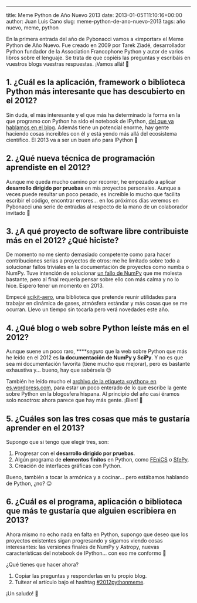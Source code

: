 ---
title: Meme Python de Año Nuevo 2013
date: 2013-01-05T11:10:16+00:00
author: Juan Luis Cano
slug: meme-python-de-ano-nuevo-2013
tags: año nuevo, meme, python

En la primera entrada del año de Pybonacci vamos a «importar» el Meme Python de Año Nuevo. Fue creado en 2009 por Tarek Ziadé, desarrollador Python fundador de la Association Francophone Python y autor de varios libros sobre el lenguaje. Se trata de que copiéis las preguntas y escribáis en vuestros blogs vuestras respuestas. ¡Vamos allá! 🙂

## 1. ¿Cuál es la aplicación, framework o biblioteca Python más interesante que has descubierto en el 2012?

Sin duda, el más interesante y el que más ha determinado la forma en la que programo con Python ha sido el notebook de IPython, [del que ya hablamos en el blog](https://pybonacci.org/2012/11/02/el-notebook-de-ipython/ "El notebook de IPython"). Además tiene un potencial enorme, hay gente haciendo cosas increíbles con él y está yendo más allá del ecosistema científico. El 2013 va a ser un buen año para IPython 🙂

<!--more-->

## 2. ¿Qué nueva técnica de programación aprendiste en el 2012?

Aunque me queda mucho camino por recorrer, he empezado a aplicar **desarrollo dirigido por pruebas** en mis proyectos personales. Aunque a veces puede resultar un poco pesado, es increíble lo mucho que facilita escribir el código, encontrar errores... en los próximos días veremos en Pybonacci una serie de entradas al respecto de la mano de un colaborador invitado 🙂

## 3. ¿A qué proyecto de software libre contribuiste más en el 2012? ¿Qué hiciste?

De momento no me siento demasiado competente como para hacer contribuciones serias a proyectos de otros: me he limitado sobre todo a solucionar fallos triviales en la documentación de proyectos como numba o NumPy. Tuve intención de solucionar [un fallo de NumPy](https://github.com/numpy/numpy/pull/331#issuecomment-10467386) que me molesta bastante, pero al final requería pensar sobre ello con más calma y no lo hice. Espero tener un momento en 2013.

Empecé [scikit-aero](https://github.com/Juanlu001/scikit-aero), una biblioteca que pretende reunir utilidades para trabajar en dinámica de gases, atmósfera estándar y más cosas que se me ocurran. Llevo un tiempo sin tocarla pero verá novedades este año.

## 4. ¿Qué blog o web sobre Python leíste más en el 2012?

Aunque suene un poco raro, ****_seguro_ que la web sobre Python que más he leído en el 2012 es **la documentación de NumPy y SciPy**. Y no es que sea mi documentación favorita (tiene mucho que mejorar), pero es bastante exhaustiva y... bueno, hay que sabérsela 😉

También he leído mucho el [archivo de la etiqueta «python» en es.wordpress.com](http://es.wordpress.com/#!/read/topic/python), para estar un poco enterado de lo que escribe la gente sobre Python en la blogosfera hispana. Al principio del año casi éramos solo nosotros: ahora parece que hay más gente. ¡Bien! 🙂

## 5. ¿Cuáles son las tres cosas que más te gustaría aprender en el 2013?

Supongo que si tengo que elegir tres, son:

  1. Progresar con el **desarrollo dirigido por pruebas**.
  2. Algún programa de **elementos finitos** en Python, como [FEniCS](http://fenicsproject.org/) o [SfePy](http://sfepy.org/doc-devel/index.html).
  3. Creación de interfaces gráficas con Python.

Bueno, también a tocar la armónica y a cocinar... pero estábamos hablando de Python, ¿no? 😛

## 6. ¿Cuál es el programa, aplicación o biblioteca que más te gustaría que alguien escribiera en 2013?

Ahora mismo no echo nada en falta en Python, supongo que deseo que los proyectos existentes sigan progresando y sigamos viendo cosas interesantes: las versiones finales de NumPy y Astropy, nuevas características del notebook de IPython... con eso me conformo 🙂

¿Qué tienes que hacer ahora?

  1. Copiar las preguntas y responderlas en tu propio blog.
  2. Tuitear el artículo bajo el hashtag [#2012pythonmeme](https://twitter.com/search/realtime?q=%232012pythonmeme).

¡Un saludo! 🙂